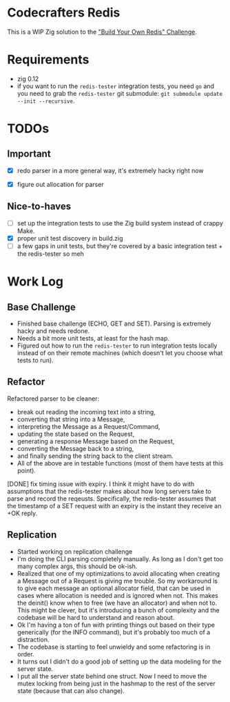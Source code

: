 # Codecrafters Redis
This is a WIP Zig solution to the ["Build Your Own Redis" Challenge](https://codecrafters.io/challenges/redis).

# Requirements

- zig 0.12
- if you want to run the `redis-tester` integration tests, you need `go` and you need to grab the `redis-tester` git submodule: `git submodule update --init --recursive`.

# TODOs

## Important
- [x] redo parser in a more general way, it's extremely hacky right now
- [x] figure out allocation for parser


## Nice-to-haves
- [ ] set up the integration tests to use the Zig build system instead of crappy Make.
- [x] proper unit test discovery in build.zig
- [ ] a few gaps in unit tests, but they're covered by a basic integration test + the redis-tester so meh

# Work Log

## Base Challenge

- Finished base challenge (ECHO, GET and SET). Parsing is extremely hacky and needs redone.
- Needs a bit more unit tests, at least for the hash map.
- Figured out how to run the `redis-tester` to run integration tests locally instead of on their remote machines (which doesn't let you choose what tests to run).

## Refactor

Refactored parser to be cleaner:
- break out reading the incoming text into a string,
- converting that string into a Message,
- interpreting the Message as a Request/Command,
- updating the state based on the Request,
- generating a response Message based on the Request,
- converting the Message back to a string,
- and finally sending the string back to the client stream.
- All of the above are in testable functions (most of them have tests at this point).

[DONE] fix timing issue with expiry. I think it might have to do with assumptions that the redis-tester makes about how long servers take to parse and record the reqeusts. Specifically, the redis-tester assumes that the timestamp of a SET request with an expiry is the instant they receive an +OK reply.

## Replication
- Started working on replication challenge
- I'm doing the CLI parsing completely manually. As long as I don't get too many complex args, this should be ok-ish.
- Realized that one of my optimizations to avoid allocating when creating a Message out of a Request is giving me trouble. So my workaround is to give each message an optional allocator field, that can be used in cases where allocation is needed and is ignored when not. This makes the deinit() know when to free (we have an allocator) and when not to. This might be clever, but it's introducing a bunch of complexity and the codebase will be hard to understand and reason about.
- Ok I'm having a ton of fun with printing things out based on their type generically (for the INFO command), but it's probably too much of a distraction.
- The codebase is starting to feel unwieldy and some refactoring is in order.
- It turns out I didn't do a good job of setting up the data modeling for the server state.
- I put all the server state behind one struct. Now I need to move the mutex locking from being just in the hashmap to the rest of the server state (because that can also change).